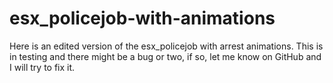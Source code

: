 # esx_policejob-with-animations
Here is an edited version of the esx_policejob with arrest animations. This is in testing and there might be a bug or two, if so, let me know on GitHub and I will try to fix it.
